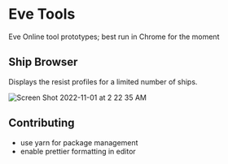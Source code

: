 # Eve Tools

Eve Online tool prototypes; best run in Chrome for the moment

## Ship Browser

Displays the resist profiles for a limited number of ships.

![Screen Shot 2022-11-01 at 2 22 35 AM](https://user-images.githubusercontent.com/293871/199180494-f8d77742-b426-4121-905b-3f396e26304d.png)

## Contributing

- use yarn for package management
- enable prettier formatting in editor
